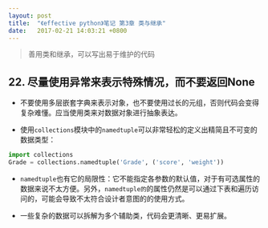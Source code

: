 ```yaml
---
layout: post
title:  "《effective python》笔记 第3章 类与继承"
date:   2017-02-21 14:03:21 +0800
---
```


> 善用类和继承，可以写出易于维护的代码

## 22. 尽量使用异常来表示特殊情况，而不要返回None

* 不要使用多层嵌套字典来表示对象，也不要使用过长的元组，否则代码会变得复杂难懂。应当使用类来对数据对象进行抽象表达。

* 使用`collections`模块中的`namedtuple`可以非常轻松的定义出精简且不可变的数据类型：

```python
import collections
Grade = collections.namedtuple('Grade', ('score', 'weight'))
```

* `namedtuple`也有它的局限性：它不能指定各参数的默认值，对于有可选属性的数据来说不太方便。另外，`namedtuple的`的属性仍然是可以通过下表和遍历访问的，可能会导致不太符合设计者意图的的使用方式。

* 一些复杂的数据可以拆解为多个辅助类，代码会更清晰、更易扩展。